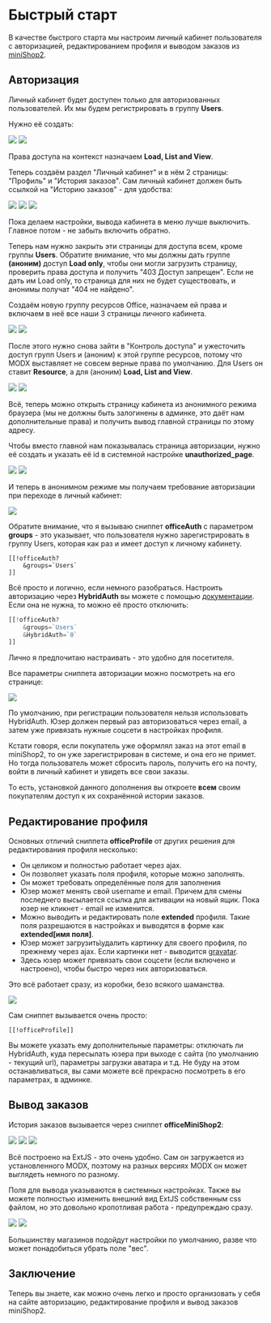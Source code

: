 # Быстрый старт

В качестве быстрого старта мы настроим личный кабинет пользователя с авторизацией, редактированием профиля и выводом заказов из [miniShop2][0].

## Авторизация

Личный кабинет будет доступен только для авторизованных пользователей. Их мы будем регистрировать в группу **Users**.

Нужно её создать:

[![](https://file.modx.pro/files/7/a/7/7a777c495c0e0abccc46e79525725c62s.jpg)](https://file.modx.pro/files/7/a/7/7a777c495c0e0abccc46e79525725c62.png)
[![](https://file.modx.pro/files/6/5/5/655a16c9aa7e36db7e73c6df62411ba8s.jpg)](https://file.modx.pro/files/6/5/5/655a16c9aa7e36db7e73c6df62411ba8.png)

Права доступа на контекст назначаем **Load, List and View**.

Теперь создаём раздел "Личный кабинет" и в нём 2 страницы: "Профиль" и "История заказов". Сам личный кабинет должен быть ссылкой на "Историю заказов" - для удобства:

[![](https://file.modx.pro/files/d/0/1/d017b1210c7b83dd53778d44279e35ecs.jpg)](https://file.modx.pro/files/d/0/1/d017b1210c7b83dd53778d44279e35ec.png)
[![](https://file.modx.pro/files/4/4/9/449cd41a395ab891cd7998aebefa5680s.jpg)](https://file.modx.pro/files/4/4/9/449cd41a395ab891cd7998aebefa5680.png)
[![](https://file.modx.pro/files/8/3/d/83d92d38d78ffaf2a3d1a138bbeb978as.jpg)](https://file.modx.pro/files/8/3/d/83d92d38d78ffaf2a3d1a138bbeb978a.png)

Пока делаем настройки, вывода кабинета в меню лучше выключить. Главное потом - не забыть включить обратно.

Теперь нам нужно закрыть эти страницы для доступа всем, кроме группы **Users**.
Обратите внимание, что мы должны дать группе **(аноним)** доступ **Load only**, чтобы они могли загрузить страницу, проверить права доступа и получить "403 Доступ запрещен".
Если не дать им Load only, то страница для них не будет существовать, и анонимы получат "404 не найдено".

Создаём новую группу ресурсов Office, назначаем ей права и включаем в неё все наши 3 страницы личного кабинета.

[![](https://file.modx.pro/files/3/6/f/36f61755226bcae8e6ff855ece8332a8s.jpg)](https://file.modx.pro/files/3/6/f/36f61755226bcae8e6ff855ece8332a8.png)
[![](https://file.modx.pro/files/b/7/a/b7a38c907e7c6fb0be1731f5c4e80b96s.jpg)](https://file.modx.pro/files/b/7/a/b7a38c907e7c6fb0be1731f5c4e80b96.png)

После этого нужно снова зайти в "Контроль доступа" и ужесточить доступ групп Users и (аноним) к этой группе ресурсов, потому что MODX выставляет не совсем верные права по умолчанию.
Для Users он ставит **Resource**, а для (аноним) **Load, List and View**.

[![](https://file.modx.pro/files/5/1/e/51ee007654944ce323b33386b8ba9bd6s.jpg)](https://file.modx.pro/files/5/1/e/51ee007654944ce323b33386b8ba9bd6.png)
[![](https://file.modx.pro/files/c/d/c/cdc63e9d9701d52d19913a73889548e2s.jpg)](https://file.modx.pro/files/c/d/c/cdc63e9d9701d52d19913a73889548e2.png)

Всё, теперь можно открыть страницу кабинета из анонимного режима браузера (мы не должны быть залогинены в админке, это даёт нам дополнительные права) и получить вывод главной страницы по этому адресу.

Чтобы вместо главной нам показывалась страница авторизации, нужно её создать и указать её id в системной настройке **unauthorized_page**.

[![](https://file.modx.pro/files/8/1/a/81aab317054bca52864f5710294f25d1s.jpg)](https://file.modx.pro/files/8/1/a/81aab317054bca52864f5710294f25d1.png)
[![](https://file.modx.pro/files/4/8/7/48794e4f2161f9c70f033e611893d2d3s.jpg)](https://file.modx.pro/files/4/8/7/48794e4f2161f9c70f033e611893d2d3.png)

И теперь в анонимном режиме мы получаем требование авторизации при переходе в личный кабинет:

[![](https://file.modx.pro/files/6/d/9/6d974b4865574dbbbdc49eb418e53069s.jpg)](https://file.modx.pro/files/6/d/9/6d974b4865574dbbbdc49eb418e53069.png)

Обратите внимание, что я вызываю сниппет **officeAuth** с параметром **groups** - это указывает, что пользователя нужно зарегистрировать в группу Users, которая как раз и имеет доступ к личному кабинету.

```modx
[[!officeAuth?
    &groups=`Users`
]]
```

Всё просто и логично, если немного разобраться. Настроить авторизацию через **HybridAuth** вы можете с помощью [документации][1].
Если она не нужна, то можно её просто отключить:

```php
[[!officeAuth?
    &groups=`Users`
    &HybridAuth=`0`
]]
```

Лично я предпочитаю настраивать - это удобно для посетителя.

Все параметры сниппета авторизации можно посмотреть на его странице:

[![](https://file.modx.pro/files/f/e/d/fed7f52fd400888f23a61a7d61af7b1as.jpg)](https://file.modx.pro/files/f/e/d/fed7f52fd400888f23a61a7d61af7b1a.png)

По умолчанию, при регистрации пользователя нельзя использовать HybridAuth.
Юзер должен первый раз авторизоваться через email, а затем уже привязать нужные соцсети в настройках профиля.

Кстати говоря, если покупатель уже оформлял заказ на этот email в miniShop2, то он уже зарегистрирован в системе, и она его не примет.
Но тогда пользователь может сбросить пароль, получить его на почту, войти в личный кабинет и увидеть все свои заказы.

То есть, установкой данного дополнения вы откроете **всем** своим покупателям доступ к их сохранённой истории заказов.

## Редактирование профиля

Основных отличий сниппета **officeProfile** от других решения для редактирования профиля несколько:

* Он целиком и полностью работает через  ajax.
* Он позволяет указать поля профиля, которые можно заполнять.
* Он может требовать определённые поля для заполнения
* Юзер может менять свой username и email. Причем для смены последнего высылается ссылка для активации на новый ящик. Пока юзер не кликнет - email не изменится.
* Можно выводить и редактировать поле **extended** профиля. Такие поля разрешаются в настройках и выводятся в форме как **extended[имя поля]**.
* Юзер может загрузить\удалить картинку для своего профиля, по прежнему через ajax. Если картинки нет - выводится [gravatar][2].
* Здесь юзер может привязать свои соцсети (если включено и настроено), чтобы быстро через них авторизоваться.

Это всё работает сразу, из коробки, безо всякого шаманства.

[![](https://file.modx.pro/files/1/9/a/19ab435142d62ce938dcf4892b4dcf45s.jpg)](https://file.modx.pro/files/1/9/a/19ab435142d62ce938dcf4892b4dcf45.png)

Сам сниппет вызывается очень просто:

```modx
[[!officeProfile]]
```

Вы можете указать ему дополнительные параметры: отключать ли HybridAuth, куда пересылать юзера при выходе с сайта (по умолчанию - текущий url), параметры загрузки аватара и т.д.
Не буду на этом останавливаться, вы сами можете всё прекрасно посмотреть в его параметрах, в админке.

## Вывод заказов

История заказов вызывается через сниппет **officeMiniShop2**:

[![](https://file.modx.pro/files/d/e/e/dee7bb2e05e4ca5f23188fba7b9d1064s.jpg)](https://file.modx.pro/files/d/e/e/dee7bb2e05e4ca5f23188fba7b9d1064.png)
[![](https://file.modx.pro/files/8/f/e/8fe7aa15248aa16bf8f4509e15093fd5s.jpg)](https://file.modx.pro/files/8/f/e/8fe7aa15248aa16bf8f4509e15093fd5.png)
[![](https://file.modx.pro/files/9/7/d/97d83a9dad06a604428a859f391110fds.jpg)](https://file.modx.pro/files/9/7/d/97d83a9dad06a604428a859f391110fd.png)

Всё построено на ExtJS - это очень удобно. Сам он загружается из установленного MODX, поэтому на разных версиях MODX он может выглядеть немного по разному.

Поля для вывода указываются в системных настройках.
Также вы можете полностью изменить внешний вид ExtJS собственным css файлом, но это довольно кропотливая работа - предупреждаю сразу.

[![](https://file.modx.pro/files/6/f/2/6f2a563d97bbea76516b74dc9c80baads.jpg)](https://file.modx.pro/files/6/f/2/6f2a563d97bbea76516b74dc9c80baad.png)
[![](https://file.modx.pro/files/c/a/1/ca1a88011b00b8c35f17a0858cb9e531s.jpg)](https://file.modx.pro/files/c/a/1/ca1a88011b00b8c35f17a0858cb9e531.png)

Большинству магазинов подойдут настройки по умолчанию, разве что может понадобиться убрать поле "вес".

## Заключение

Теперь вы знаете, как можно очень легко и просто организовать у себя на сайте авторизацию, редактирование профиля и вывод заказов miniShop2.

[0]: /components/minishop2
[1]: /components/04_HybridAuth
[2]: https://gravatar.com
